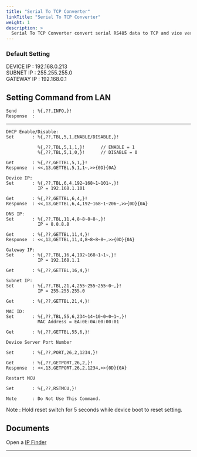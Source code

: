 ```yaml
---
title: "Serial To TCP Converter"
linkTitle: "Serial To TCP Converter"
weight: 1
description: >
  Serial To TCP Converter convert serial RS485 data to TCP and vice versa.
---
```


<!--
{{% pageinfo %}}
This is a placeholder page that shows you how to use this template site.
{{% /pageinfo %}}
-->

### Default Setting
DEVICE IP   : 192.168.0.213  
SUBNET IP   : 255.255.255.0  
GATEWAY IP  : 192.168.0.1  



## Setting Command from LAN
```
Send      : %{,??,INFO,}!
Response  : 

```

---


```
DHCP Enable/Disable:
Set       : %{,??,TBL,5,1,ENABLE/DISABLE,}!

            %{,??,TBL,5,1,1,}!		// ENABLE = 1
            %{,??,TBL,5,1,0,}!		// DISABLE = 0

Get       : %{,??,GETTBL,5,1,}!
Response  : <<,13,GETTBL,5,1,1~,>>{0D}{0A}
```

```
Device IP:
Set       : %{,??,TBL,6,4,192~168~1~101~,}!
            IP = 192.168.1.101

Get       : %{,??,GETTBL,6,4,}!
Response  : <<,13,GETTBL,6,4,192~168~1~206~,>>{0D}{0A}
```

```
DNS IP:
Set       : %{,??,TBL,11,4,8~8~8~8~,}!
            IP = 8.8.8.8

Get       : %{,??,GETTBL,11,4,}!
Response  : <<,13,GETTBL,11,4,8~8~8~8~,>>{0D}{0A}
```

```
Gateway IP:
Set       : %{,??,TBL,16,4,192~168~1~1~,}!
            IP = 192.168.1.1

Get       : %{,??,GETTBL,16,4,}!
```

```
Subnet IP:
Set       : %{,??,TBL,21,4,255~255~255~0~,}!
            IP = 255.255.255.0

Get       : %{,??,GETTBL,21,4,}!
```

```
MAC ID:
Set       : %{,??,TBL,55,6,234~14~10~0~0~1~,}!
            MAC Address = EA:0E:0A:00:00:01

Get       : %{,??,GETTBL,55,6,}!
```

```
Device Server Port Number

Set       : %{,??,PORT,26,2,1234,}!
           
Get       : %{,??,GETPORT,26,2,}!
Response  : <<,13,GETPORT,26,2,1234,>>{0D}{0A}
```

```
Restart MCU

Set       : %{,??,RSTMCU,}!

Note      : Do Not Use This Command.
```

Note : Hold reset switch for 5 seconds while device boot to reset setting.

## Documents

<p>Open a <a href="IP_Finder.exe"  target="_blank">IP Finder</a></p>


---


